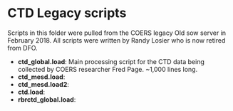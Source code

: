 CTD Legacy scripts
==================
Scripts in this folder were pulled from the COERS legacy Old sow server in February 2018. All scripts were written by Randy Losier who is now retired from DFO.

* **ctd_global.load**: Main processing script for the CTD data being collected by COERS researcher Fred Page. ~1,000 lines long.
* **ctd_mesd.load**:
* **ctd_mesd.load2**:
* **ctd.load**:
* **rbrctd_global.load**:
